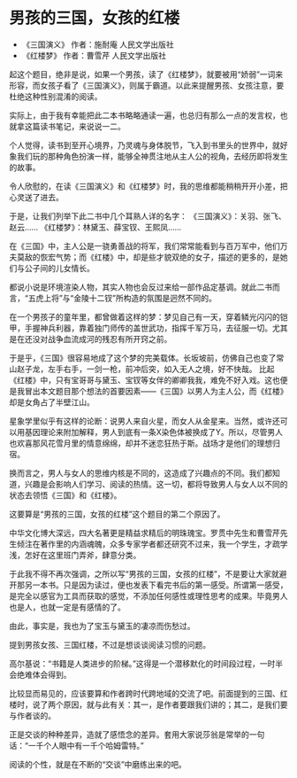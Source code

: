 # 男孩的三国，女孩的红楼

- 《三国演义》 作者：施耐庵  人民文学出版社
- 《红楼梦》 作者：曹雪芹  人民文学出版社

起这个题目，绝非是说，如果一个男孩，读了《红楼梦》，就要被用“娇弱”一词来形容，而女孩子看了《三国演义》，则属于霸道。以此来提醒男孩、女孩注意，要杜绝这种性别混淆的阅读。

实际上，由于我有幸能把此二本书略略通读一遍，也总归有那么一点的发言权，也就拿这篇读书笔记，来说说一二。

个人觉得，读书到至开心境界，乃灵魂与身体脱节，飞入到书里头的世界中，就好象我们玩的那种角色扮演一样，能够全神贯注地从主人公的视角，去经历即将发生的故事。

令人欣慰的，在读《三国演义》和《红楼梦》时，我的思维都能稍稍开开小差，把心灵送了进去。

于是，让我们列举下此二书中几个耳熟人详的名字：
《三国演义》：关羽、张飞、赵云……
《红楼梦》：林黛玉、薛宝钗、王熙凤……

在《三国》中，主人公是一骁勇善战的将军，我们常常能看到与百万军中，他们万夫莫敌的恢宏气势；而《红楼》中，却是些才貌双绝的女子，描述的更多的，是她们与公子间的儿女情长。

都说小说是环境渲染人物，其实人物也会反过来给一部作品定基调。就此二书而言，“五虎上将”与“金陵十二钗”所构造的氛围是迥然不同的。

在一个男孩子的童年里，都曾做着这样的梦：梦见自己有一天，穿着鳞光闪闪的铠甲，手握神兵利器，靠着独门师传的盖世武功，指挥千军万马，去征服一切。尤其是在还没对战争血流成河的残忍有所开窍之前。

于是乎，《三国》很容易地成了这个梦的完美载体。长坂坡前，仿佛自己也变了常山赵子龙，左手右手，一剑一枪，前冲后突，如入无人之境，好不快哉。
比起《红楼》中，只有宝哥哥与黛玉、宝钗等女伴的卿卿我我，难免不好入戏。这也便是我冒出本文题目那个想法的首要因素——《三国》以男人为主人公，而《红楼》却是女角占了半壁江山。

星象学里似乎有这样的论断：说男人来自火星，而女人从金星来。当然，或许还可以用基因理论来附加解释，男人到底有一条X染色体被换成了Y。所以，尽管男人也欢喜那风花雪月里的情意绵绵，却并不迷恋狂热于斯。战场才是他们的理想归宿。

换而言之，男人与女人的思维内核是不同的，这造成了兴趣点的不同。我们都知道，兴趣是会影响人们学习、阅读的热情。这一切，都将导致男人与女人以不同的状态去领悟《三国》和《红楼》。

这要算是“男孩的三国，女孩的红楼”这个题目的第二个原因了。

中华文化博大深远，四大名著更是精益求精后的明珠瑰宝。罗贯中先生和曹雪芹先生倾注在著作里的内涵魂魄，众多专家学者都还研究不过来，我一个学生，才疏学浅，怎好在这里班门弄斧，肆意分类。

于此我不得不再次强调，之所以写“男孩的三国，女孩的红楼”，不是要让大家就避开那另一本书。只是因为读过，便也发表下看完书后的第一感受。所谓第一感受，是完全以感官为工具而获取的感觉，不添加任何感性或理性思考的成果。毕竟男人也是人，也就一定是有感情的了。

由此，事实是，我也为了宝玉与黛玉的凄凉而伤愁过。

提到男孩女孩、三国红楼，不过是想谈谈阅读习惯的问题。

高尔基说：“书籍是人类进步的阶梯。”这得是一个潜移默化的时间段过程，一时半会绝难体会得到。

比较显而易见的，应该要算和作者跨时代跨地域的交流了吧。前面提到的三国、红楼时，说了两个原因，就与此有关：其一，是作者要跟我们讲的；其二，是我们要与作者谈的。

正是交谈的种种差异，造就了感悟念的差异。套用大家说莎翁是常举的一句话：“一千个人眼中有一千个哈姆雷特。”

阅读的个性，就是在不断的“交谈”中磨练出来的吧。

